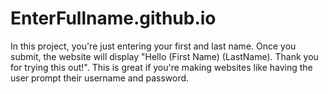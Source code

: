 # EnterFullname.github.io

In this project, you're just entering your first and last name. Once you submit, the website will display "Hello (First Name) (LastName). Thank you for trying this out!". This is great if you're making websites like having the user prompt their username and password.
